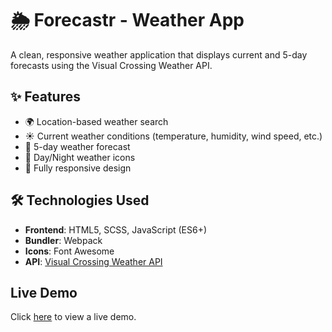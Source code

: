 # 🌦️ Forecastr - Weather App

A clean, responsive weather application that displays current and 5-day forecasts using the Visual Crossing Weather API.

## ✨ Features

- 🌍 Location-based weather search
- ☀️ Current weather conditions (temperature, humidity, wind speed, etc.)
- 📅 5-day weather forecast
- 🌙 Day/Night weather icons
- 📱 Fully responsive design

## 🛠️ Technologies Used

- **Frontend**: HTML5, SCSS, JavaScript (ES6+)
- **Bundler**: Webpack
- **Icons**: Font Awesome
- **API**: [Visual Crossing Weather API](https://www.visualcrossing.com/)

## Live Demo

Click [here](https://akadwa.github.io/weather-app/) to view a live demo.
